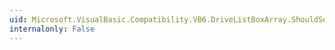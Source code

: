 ```yaml
---
uid: Microsoft.VisualBasic.Compatibility.VB6.DriveListBoxArray.ShouldSerializeIndex(Microsoft.VisualBasic.Compatibility.VB6.DriveListBox)
internalonly: False
---
```


